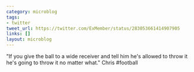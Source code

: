 ```yaml
---
category: microblog
tags:
- twitter
tweet_url: https://twitter.com/ExMember/status/283053661414907905
links: []
layout: microblog
---
```

"If you give the ball to a wide receiver and tell him he's allowed to throw it he's going to throw it no matter what." Chris #football
